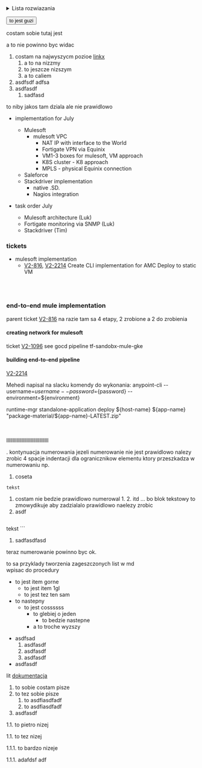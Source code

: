 

<details>
<summary>Lista rozwiazania</summary>
<p>If your browser supports this e<br>lement, it should allow you to expand and collapse these details.</p></details>




<button> to jest guzi </button>

<p> costam sobie tutaj jest</p>
<p > a to nie powinno byc widac </p>


1. costam na najwyszycm pozioe [linkx][1]
    1. a to na nizzmy
    1. to jeszcze nizszym
    1. a to caliem
1. asdfsdf adfsa
1. asdfasdf
    1. sadfasd


[1]: https://www.onet.pl "idmobile"

to niby jakos tam dziala ale nie prawidlowo



* implementation for July
    * Mulesoft
        * mulesoft VPC
            * NAT IP with interface to the World
            * Fortigate VPN via Equinix
            * VM1-3 boxes for mulesoft, VM approach
            * K8S cluster - K8 approach
            * MPLS - physical Equinix connection
    * Saleforce
    * Stackdriver implementation
        * native .SD.
        * Nagios integration




* task order July
    * Mulesoft architecture (Luk)
    * Fortigate monitoring via SNMP (Luk)
    * Stackdriver (Tim)


### tickets
* mulesoft implementation
    * [V2-816](https://idmobile.atlassian.net/browse/V2-816), [V2-2214](https://idmobile.atlassian.net/browse/V2-2214)
      Create CLI implementation for AMC Deploy to static VM





<br>
<br>


### end-to-end mule implementation
parent ticket [V2-816](https://idmobile.atlassian.net/browse/V2-816)
na razie tam sa 4 etapy, 2 zrobione a 2 do zrobienia

#### creating network for mulesoft
ticket [V2-1096](https://idmobile.atlassian.net/browse/V2-1096)
see gocd pipeline tf-sandobx-mule-gke



#### building end-to-end pipeline

 [V2-2214](https://idmobile.atlassian.net/browse/V2-2214)

Mehedi napisal na slacku komendy do wykonania:
anypoint-cli --username=${username} --password=${password} --environment=${environment} 

runtime-mgr standalone-application deploy ${host-name} ${app-name} "package-material/${app-name}-LATEST.zip"

<br>
<br> 
lllllllllllllllllllllllllllllllll  

. kontynuacja numerowania
jezeli numerowanie nie jest prawidlowo nalezy zrobic 4 spacje indentacji dla ogranicznikow elementu ktory przeszkadza w numerowaniu
np. 
1. coseta
```
tekst
```
1. costam
nie bedzie prawidlowo numerowal 1. 2. itd ... bo blok tekstowy to zmowydikuje
aby zadzialalo prawidlowo naelezy zrobic
1. asdf
    ```  ( 4x indentacja)
tekst
    ```
1. sadfasdfasd

teraz numerowanie powinno byc ok.



    
to sa przyklady tworzenia zageszczonych list w md    
wpisac  do procedury   



* to jest item gorne
    * to jest item 1gl
    * to jest tez ten sam
* to nastepny
    * to jest cossssss
        * to glebiej o jeden
            * to bedzie nastepne
        * a to troche wyzszy 
+ asdfsad 
    1. asdfasdf
    1. asdfasdf
    1. asdfasdf
+ asdfasdf

lit 
[dokumentacja](https://commonmark.org/help/)

1. to sobie costam pisze
1. to tez sobie pisze
    1. to asdfiasdfadf
    1. to asdfiasdfadf
1. asdfasdf

1.1. to pietro nizej

1.1. to tez nizej

1.1.1. to bardzo nizeje

1.1.1. adafdsf adf
